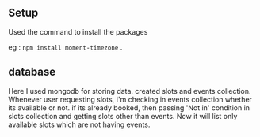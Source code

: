 ## Setup

Used the command to install the packages

eg : `npm install moment-timezone` .


## database

Here I used mongodb for storing data. created slots and events collection. Whenever user requesting slots, I'm checking in events collection whether its available or not. if its already booked, then passing 'Not in' condition in slots collection and getting slots other than events. Now it will list only available slots which are not having events.



